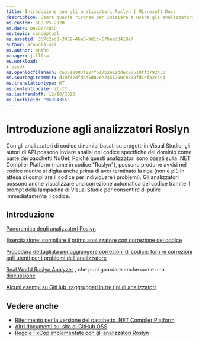 ```yaml
---
title: Introduzione con gli analizzatori Roslyn | Microsoft Docs
description: Usare queste risorse per iniziare a usare gli analizzatori Roslyn in Visual Studio. include un'esercitazione e diversi esempi.
ms.custom: SEO-VS-2020
ms.date: 04/02/2018
ms.topic: conceptual
ms.assetid: 367c2ec8-3059-46a5-9d1c-57bead0419e7
author: acangialosi
ms.author: anthc
manager: jillfra
ms.workload:
- vssdk
ms.openlocfilehash: c63510083f227f617b2a11ddec07510ffd792433
ms.sourcegitcommit: d10f37dfdba5d826e7451260c8370fd1efa2c4e4
ms.translationtype: MT
ms.contentlocale: it-IT
ms.lasthandoff: 12/10/2020
ms.locfileid: "96994355"
---
```

# <a name="get-started-with-roslyn-analyzers"></a>Introduzione agli analizzatori Roslyn

Con gli analizzatori di codice dinamici basati su progetti in Visual Studio, gli autori di API possono inviare analisi del codice specifiche del dominio come parte dei pacchetti NuGet. Poiché questi analizzatori sono basati sulla .NET Compiler Platform (nome in codice "Roslyn"), possono produrre avvisi nel codice mentre si digita anche prima di aver terminato la riga (non è più in attesa di compilare il codice per individuare i problemi). Gli analizzatori possono anche visualizzare una correzione automatica del codice tramite il prompt della lampadina di Visual Studio per consentire di pulire immediatamente il codice.

## <a name="get-started"></a>Introduzione

[Panoramica degli analizzatori Roslyn](../code-quality/roslyn-analyzers-overview.md)

[Esercitazione: compilare il primo analizzatore con correzione del codice](/dotnet/csharp/roslyn-sdk/tutorials/how-to-write-csharp-analyzer-code-fix)

[Procedura dettagliata per aggiungere correzioni di codice: fornire correzioni agli utenti per i problemi dell'analizzatore](/archive/msdn-magazine/2015/february/csharp-adding-a-code-fix-to-your-roslyn-analyzer)

[Real World Roslyn Analyzer](../extensibility/roslyn-analyzers-and-code-aware-library-for-immutablearrays.md) , che puoi guardare anche come una [discussione](https://channel9.msdn.com/events/Build/2015/3-725)

[Alcuni esempi su GitHub, raggruppati in tre tipi di analizzatori](https://github.com/dotnet/roslyn/blob/master/docs/analyzers/Analyzer%20Samples.md)

## <a name="see-also"></a>Vedere anche

- [Riferimento per la versione del pacchetto .NET Compiler Platform](roslyn-version-support.md)
- [Altri documenti sul sito di GitHub OSS](https://github.com/dotnet/roslyn/tree/master/docs/analyzers)
- [Regole FxCop implementate con gli analizzatori Roslyn](../code-quality/fxcop-rule-port-status.md)
